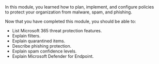 In this module, you learned how to plan, implement, and configure policies to protect your organization from malware, spam, and phishing.

Now that you have completed this module, you should be able to:

- List Microsoft 365 threat protection features.
- Explain filters.
- Explain quarantined items.
- Describe phishing protection.
- Explain spam confidence levels.
- Explain Microsoft Defender for Endpoint.
